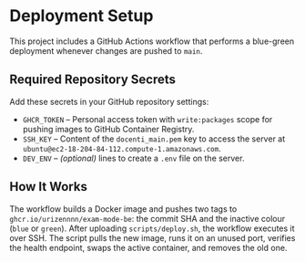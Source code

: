 # Deployment Setup

This project includes a GitHub Actions workflow that performs a blue-green deployment whenever changes are pushed to `main`.

## Required Repository Secrets

Add these secrets in your GitHub repository settings:

- `GHCR_TOKEN` – Personal access token with `write:packages` scope for pushing images to GitHub Container Registry.
- `SSH_KEY` – Content of the `docenti_main.pem` key to access the server at `ubuntu@ec2-18-204-84-112.compute-1.amazonaws.com`.
- `DEV_ENV` – *(optional)* lines to create a `.env` file on the server.

## How It Works

The workflow builds a Docker image and pushes two tags to `ghcr.io/urizennnn/exam-mode-be`: the commit SHA and the inactive colour (`blue` or `green`). After uploading `scripts/deploy.sh`, the workflow executes it over SSH. The script pulls the new image, runs it on an unused port, verifies the health endpoint, swaps the active container, and removes the old one.

